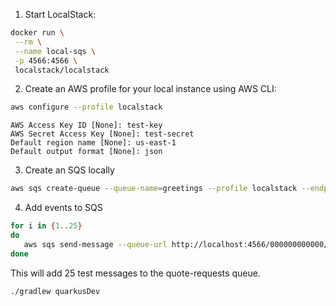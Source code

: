 1. Start LocalStack:

 ```sh
 docker run \
  --rm \
  --name local-sqs \
  -p 4566:4566 \
  localstack/localstack
```

2. Create an AWS profile for your local instance using AWS CLI:

```sh
aws configure --profile localstack
```

```plain
AWS Access Key ID [None]: test-key
AWS Secret Access Key [None]: test-secret
Default region name [None]: us-east-1
Default output format [None]: json
```

3. Create an SQS locally

```sh
aws sqs create-queue --queue-name=greetings --profile localstack --endpoint-url=http://localhost:4566
```

4. Add events to SQS

```sh
for i in {1..25} 
do
   aws sqs send-message --queue-url http://localhost:4566/000000000000/greetings --message-body "Greet $i" --profile localstack --endpoint-url=http://localhost:4566         
done

```

This will add 25 test messages to the quote-requests queue.


```sh
./gradlew quarkusDev
```







